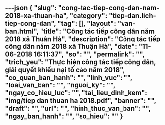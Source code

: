 ---json
{
    "slug": "cong-tac-tiep-cong-dan-nam-2018-xa-thuan-ha",
    "category": "tiep-dan.lich-tiep-cong-dan",
    "tag": [],
    "layout": "van-ban.html",
    "title": "Công tác tiếp công dân năm 2018 xã Thuận Hà",
    "description": "Công tác tiếp công dân năm 2018 xã Thuận Hà",
    "date": "11-06-2018 16:11:37",
    "so": "",
    "permalink": "",
    "trich_yeu": "Thực hiện công tác tiếp công dân, giải quyết khiếu nại tố cáo năm 2018",
    "co_quan_ban_hanh": "",
    "linh_vuc": "",
    "loai_van_ban": "",
    "nguoi_ky": "",
    "ngay_co_hieu_luc": "",
    "tai_lieu_dinh_kem": "img/tiep dan thuan ha 2018.pdf",
    "banner": "",
    "draft": "",
    "url": "",
    "hinh_thuc_van_ban": "",
    "ngay_ban_hanh": "",
    "so_hieu": ""
}
---
